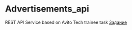 # Advertisements_api
REST API Service based on Avito Tech trainee task
[Задание](../blob/main/Task.md)
